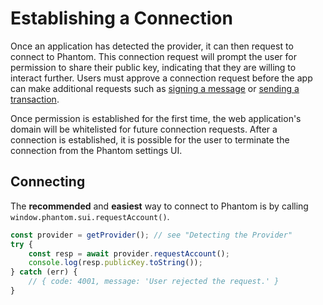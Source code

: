 # Establishing a Connection

Once an application has detected the provider, it can then request to connect to Phantom. This connection request will prompt the user for permission to share their public key, indicating that they are willing to interact further. Users must approve a connection request before the app can make additional requests such as [signing a message](https://app.gitbook.com/o/-MVOiTvUx4alcPCAxwFd/s/-MVOiF6Zqit57q_hxJYp/~/changes/161/sui-beta/signing-a-message) or [sending a transaction](https://app.gitbook.com/o/-MVOiTvUx4alcPCAxwFd/s/-MVOiF6Zqit57q_hxJYp/~/changes/161/sui-beta/signing-a-transaction).

Once permission is established for the first time, the web application's domain will be whitelisted for future connection requests. After a connection is established, it is possible for the user to terminate the connection from the Phantom settings UI.

## Connecting

The **recommended** and **easiest** way to connect to Phantom is by calling `window.phantom.sui.requestAccount()`.&#x20;

```typescript
const provider = getProvider(); // see "Detecting the Provider"
try {
    const resp = await provider.requestAccount();
    console.log(resp.publicKey.toString());
} catch (err) {
    // { code: 4001, message: 'User rejected the request.' }
}
```
